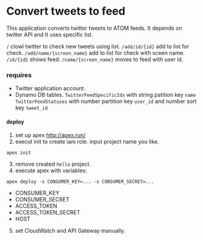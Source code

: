 # Convert tweets to feed

This application converts twitter tweets to ATOM feeds.
It depends on twitter API and It uses specific list.

`/` clowl twitter to check new tweets using list.
`/add/id/{id}` add to list for check.
`/add/name/{screen_name}` add to list for check with sceen name.
`/id/{id}` shows feed.
`/name/{screen_name}` moves to feed with user id.

### requires

* Twitter application account.
* Dynamo DB tables.
`TwitterFeedSpecificIds` with string patition key `name`
`TwitterFeedStatuses` with number partition key `user_id` and number sort key `tweet_id`

#### deploy

1. set up apex http://apex.run/
2. execut init to create iam role. input project name you like.
```
apex init
```
3. remove created `hello` project.
4. execute apex with variables:
```
apex deploy -s CONSUMER_KEY=... -s CONSUMER_SECRET=...
```
* CONSUMER_KEY
* CONSUMER_SECRET
* ACCESS_TOKEN
* ACCESS_TOKEN_SECRET
* HOST
5. set CloudWatch and API Gateway manually.
